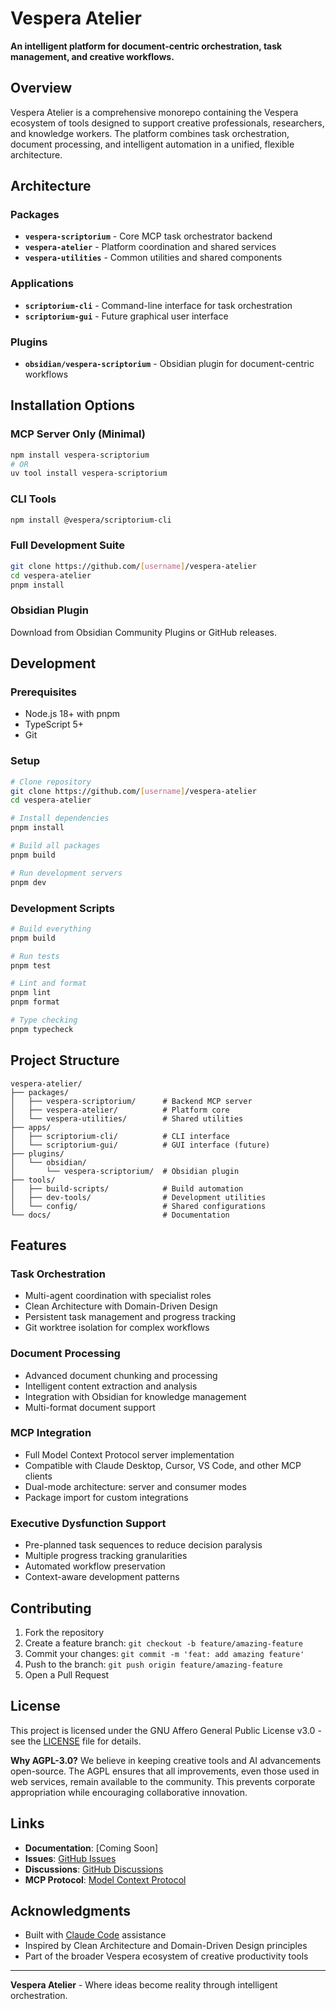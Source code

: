 # Vespera Atelier

**An intelligent platform for document-centric orchestration, task management, and creative workflows.**

## Overview

Vespera Atelier is a comprehensive monorepo containing the Vespera ecosystem of tools designed to support creative professionals, researchers, and knowledge workers. The platform combines task orchestration, document processing, and intelligent automation in a unified, flexible architecture.

## Architecture

### Packages
- **`vespera-scriptorium`** - Core MCP task orchestrator backend
- **`vespera-atelier`** - Platform coordination and shared services  
- **`vespera-utilities`** - Common utilities and shared components

### Applications
- **`scriptorium-cli`** - Command-line interface for task orchestration
- **`scriptorium-gui`** - Future graphical user interface

### Plugins
- **`obsidian/vespera-scriptorium`** - Obsidian plugin for document-centric workflows

## Installation Options

### MCP Server Only (Minimal)
```bash
npm install vespera-scriptorium
# OR
uv tool install vespera-scriptorium
```

### CLI Tools
```bash
npm install @vespera/scriptorium-cli
```

### Full Development Suite
```bash
git clone https://github.com/[username]/vespera-atelier
cd vespera-atelier
pnpm install
```

### Obsidian Plugin
Download from Obsidian Community Plugins or GitHub releases.

## Development

### Prerequisites
- Node.js 18+ with pnpm
- TypeScript 5+
- Git

### Setup
```bash
# Clone repository
git clone https://github.com/[username]/vespera-atelier
cd vespera-atelier

# Install dependencies
pnpm install

# Build all packages
pnpm build

# Run development servers
pnpm dev
```

### Development Scripts
```bash
# Build everything
pnpm build

# Run tests
pnpm test

# Lint and format
pnpm lint
pnpm format

# Type checking
pnpm typecheck
```

## Project Structure

```
vespera-atelier/
├── packages/
│   ├── vespera-scriptorium/      # Backend MCP server
│   ├── vespera-atelier/          # Platform core
│   └── vespera-utilities/        # Shared utilities
├── apps/
│   ├── scriptorium-cli/          # CLI interface
│   └── scriptorium-gui/          # GUI interface (future)
├── plugins/
│   └── obsidian/
│       └── vespera-scriptorium/  # Obsidian plugin
├── tools/
│   ├── build-scripts/            # Build automation
│   ├── dev-tools/                # Development utilities
│   └── config/                   # Shared configurations
└── docs/                         # Documentation
```

## Features

### Task Orchestration
- Multi-agent coordination with specialist roles
- Clean Architecture with Domain-Driven Design
- Persistent task management and progress tracking
- Git worktree isolation for complex workflows

### Document Processing
- Advanced document chunking and processing
- Intelligent content extraction and analysis
- Integration with Obsidian for knowledge management
- Multi-format document support

### MCP Integration
- Full Model Context Protocol server implementation
- Compatible with Claude Desktop, Cursor, VS Code, and other MCP clients
- Dual-mode architecture: server and consumer modes
- Package import for custom integrations

### Executive Dysfunction Support
- Pre-planned task sequences to reduce decision paralysis
- Multiple progress tracking granularities
- Automated workflow preservation
- Context-aware development patterns

## Contributing

1. Fork the repository
2. Create a feature branch: `git checkout -b feature/amazing-feature`
3. Commit your changes: `git commit -m 'feat: add amazing feature'`
4. Push to the branch: `git push origin feature/amazing-feature`
5. Open a Pull Request

## License

This project is licensed under the GNU Affero General Public License v3.0 - see the [LICENSE](LICENSE) file for details.

**Why AGPL-3.0?** We believe in keeping creative tools and AI advancements open-source. The AGPL ensures that all improvements, even those used in web services, remain available to the community. This prevents corporate appropriation while encouraging collaborative innovation.

## Links

- **Documentation**: [Coming Soon]
- **Issues**: [GitHub Issues](https://github.com/[username]/vespera-atelier/issues)
- **Discussions**: [GitHub Discussions](https://github.com/[username]/vespera-atelier/discussions)
- **MCP Protocol**: [Model Context Protocol](https://modelcontextprotocol.io/)

## Acknowledgments

- Built with [Claude Code](https://claude.ai/code) assistance
- Inspired by Clean Architecture and Domain-Driven Design principles
- Part of the broader Vespera ecosystem of creative productivity tools

---

**Vespera Atelier** - Where ideas become reality through intelligent orchestration.